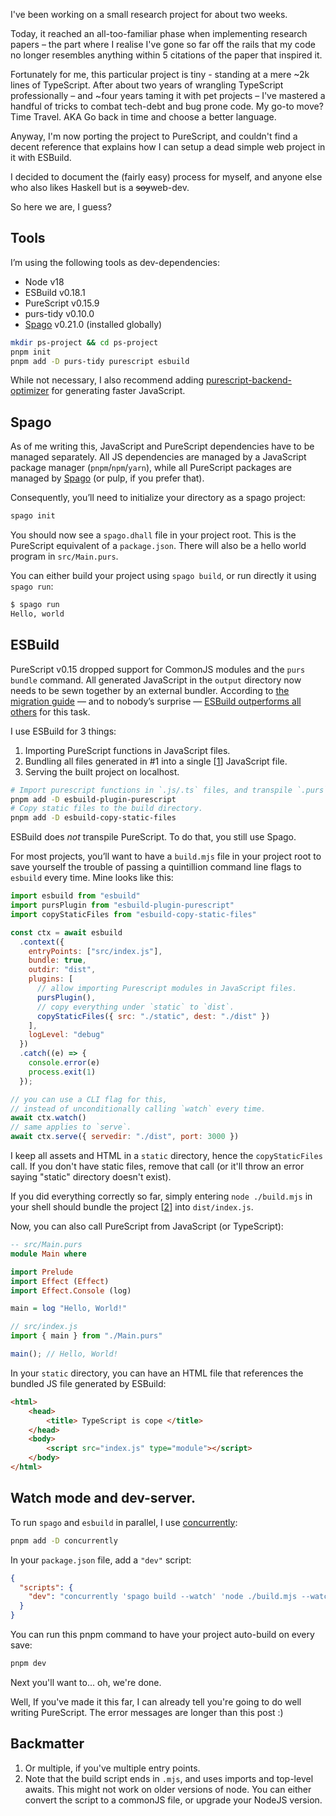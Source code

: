I've been working on a small research project for about two weeks.

Today, it reached an all-too-familiar phase when implementing research papers
– the part where I realise I've gone so far off the rails that my code no longer 
resembles anything within 5 citations of the paper that inspired it.

Fortunately for me, this particular project is tiny - standing at a mere ~2k lines of TypeScript.
After about two years of wrangling TypeScript professionally – and ~four years taming it with pet projects –
I've mastered a handful of tricks to combat tech-debt and bug prone code.
My go-to move?
Time Travel.
AKA Go back in time and choose a better language. 

Anyway, I'm now porting the project to PureScript, and couldn't find a decent reference that explains
how I can setup a dead simple web project in it with ESBuild.

I decided to document the (fairly easy) process for myself,
and anyone else who also likes Haskell but is a <s>soy</s>web-dev.

So here we are, I guess?

## Tools

I’m using the following tools as dev-dependencies: 

- Node v18
- ESBuild v0.18.1
- PureScript v0.15.9
- purs-tidy v0.10.0
- [Spago](https://github.com/purescript/spago) v0.21.0 (installed globally)

```bash
mkdir ps-project && cd ps-project
pnpm init
pnpm add -D purs-tidy purescript esbuild
```

While not necessary, I also recommend adding [purescript-backend-optimizer](https://github.com/aristanetworks/purescript-backend-optimizer) for generating faster JavaScript.

## Spago

As of me writing this, JavaScript and PureScript dependencies have to be managed separately.
All JS dependencies are managed by a JavaScript package manager (`pnpm`/`npm`/`yarn`),
while all PureScript packages are managed by [Spago](https://github.com/purescript/spago) (or pulp, if you prefer that).

Consequently, you’ll need to initialize your directory as a spago project:

```bash
spago init
```

You should now see a `spago.dhall` file in your project root.
This is the PureScript equivalent of a `package.json`.
There will also be a hello world program in `src/Main.purs`.

You can either build your project using `spago build`, or run directly it using `spago run`:

```bash
$ spago run
Hello, world
```

## ESBuild

PureScript v0.15 dropped support for CommonJS modules and the `purs bundle` command.
All generated JavaScript in the `output` directory now needs to be sewn together by an external bundler.
According to [the migration guide](https://github.com/purescript/documentation/blob/master/migration-guides/0.15-Migration-Guide.md)
— and to nobody’s surprise — [ESBuild outperforms all others](https://github.com/purescript/documentation/blob/master/migration-guides/0.15-Migration-Guide.md) for this task.

I use ESBuild for 3 things:
1. Importing PureScript functions in JavaScript files.
2. Bundling all files generated in #1 into a single [[1](#backmatter)] JavaScript file.
3. Serving the built project on localhost.


```bash
# Import purescript functions in `.js/.ts` files, and transpile `.purs` files.
pnpm add -D esbuild-plugin-purescript
# Copy static files to the build directory.
pnpm add -D esbuild-copy-static-files
```

ESBuild does *not* transpile PureScript.
To do that, you still use Spago.

For most projects, you’ll want to have a `build.mjs` file in your project root to save yourself
the trouble of passing a quintillion command line flags to `esbuild` every time.
Mine looks like this:

```javascript
import esbuild from "esbuild"
import pursPlugin from "esbuild-plugin-purescript"
import copyStaticFiles from "esbuild-copy-static-files"

const ctx = await esbuild
  .context({
    entryPoints: ["src/index.js"],
    bundle: true,
    outdir: "dist",
    plugins: [
      // allow importing Purescript modules in JavaScript files.
      pursPlugin(),
      // copy everything under `static` to `dist`.
      copyStaticFiles({ src: "./static", dest: "./dist" })
    ],
    logLevel: "debug"
  })
  .catch((e) => {
    console.error(e)
    process.exit(1)
  });

// you can use a CLI flag for this, 
// instead of unconditionally calling `watch` every time.
await ctx.watch()
// same applies to `serve`.
await ctx.serve({ servedir: "./dist", port: 3000 })
```

I keep all assets and HTML in a `static` directory, hence the `copyStaticFiles` call.
If you don't have static files, remove that call (or it'll throw an error saying "static" directory doesn't exist).

If you did everything correctly so far, simply entering `node ./build.mjs` in your shell should bundle the project [[2](#backmatter)] into `dist/index.js`.

Now, you can also call PureScript from JavaScript (or TypeScript):

```purescript
-- src/Main.purs
module Main where

import Prelude
import Effect (Effect)
import Effect.Console (log)

main = log "Hello, World!"
```

```javascript
// src/index.js
import { main } from "./Main.purs"

main(); // Hello, World!
```

In your `static` directory, you can have an HTML file that references the bundled JS file generated by ESBuild: 

```html
<html>
    <head>
        <title> TypeScript is cope </title>
    </head>
    <body>
        <script src="index.js" type="module"></script>
    </body>
</html>
```

## Watch mode and dev-server.

To run `spago` and `esbuild` in parallel, I use [concurrently](https://www.npmjs.com/package/concurrently):

```bash
pnpm add -D concurrently
```

In your `package.json` file, add a `"dev"` script:

```json
{
  "scripts": {
    "dev": "concurrently 'spago build --watch' 'node ./build.mjs --watch'" 
  }
}
```

You can run this pnpm command to have your project auto-build on every save:

```bash
pnpm dev
```

Next you'll want to... oh, we're done.

Well, If you've made it this far, I can already tell you're going to do well writing PureScript.
The error messages are longer than this post :)

## Backmatter

1. Or multiple, if you've multiple entry points.
2. Note that the build script ends in `.mjs`, and uses imports and top-level awaits.
   This might not work on older versions of node. You can either convert the script to a commonJS file,
   or upgrade your NodeJS version.
